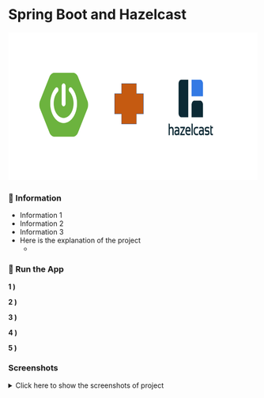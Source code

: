 # Spring Boot and Hazelcast

<img src="screenshots/springboothazelcast.PNG" alt="Main Information" width="800" height="300">

### 📖 Information

<ul style="list-style-type:disc">
  <li>Information 1</li>
  <li>Information 2</li>
  <li>Information 3</li>
  <li>Here is the explanation of the project
      <ul>
        <li></li>
      </ul>
  </li>
</ul>

### 🔨 Run the App

<b>1 )</b> 

<b>2 )</b> 

<b>3 )</b> 

<b>4 )</b> 

<b>5 )</b>


### Screenshots

<details>
<summary>Click here to show the screenshots of project</summary>
    <p> Figure 1 </p>
    <img src ="screenshots/1.PNG">
    <p> Figure 2 </p>
    <img src ="screenshots/2.PNG">
    <p> Figure 3 </p>
    <img src ="screenshots/3.PNG">
    <p> Figure 4 </p>
    <img src ="screenshots/4.PNG">
    <p> Figure 5 </p>
    <img src ="screenshots/5.PNG">
    <p> Figure 6 </p>
    <img src ="screenshots/6.PNG">
</details>